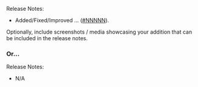 

Release Notes:

- Added/Fixed/Improved ... ([#NNNNN](https://github.com/zed-industries/zed/issues/NNNNN)).

Optionally, include screenshots / media showcasing your addition that can be included in the release notes.

### Or...

Release Notes:

- N/A
